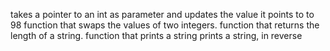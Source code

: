 takes a pointer to an int as parameter and updates the value it points to to 98
function that swaps the values of two integers.
 function that returns the length of a string.
 function that prints a string
 prints a string, in reverse

